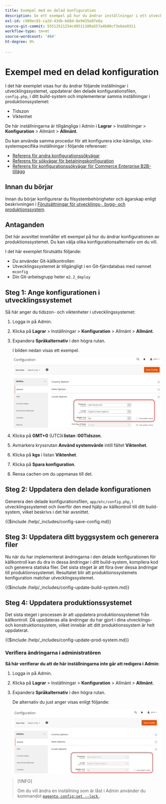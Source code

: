 ```yaml
---
title: Exempel med en delad konfiguration
description: Se ett exempel på hur du ändrar inställningar i ett utvecklingssystem med en delad konfigurationsfil.
exl-id: c980ec01-ca2d-43db-b68d-8e9435e07e6a
source-git-commit: 55512521254c49511100a557a4b00cf3ebee0311
workflow-type: tm+mt
source-wordcount: '464'
ht-degree: 0%

---
```


# Exempel med en delad konfiguration

I det här exemplet visas hur du ändrar följande inställningar i utvecklingssystemet, uppdaterar den delade konfigurationsfilen, `config.php`, i ditt build-system och implementerar samma inställningar i produktionssystemet:

- Tidszon
- Viktenhet

De här inställningarna är tillgängliga i Admin i **Lagrar** > Inställningar > **Konfiguration** > Allmänt > **Allmänt**.

Du kan använda samma procedur för att konfigurera icke-känsliga, icke-systemspecifika inställningar i följande referenser:

- [Referens för andra konfigurationssökvägar](../reference/config-reference-general.md)
- [Referens för sökvägar för betalningskonfiguration](../reference/config-reference-payment.md)
- [Referens för konfigurationssökvägar för Commerce Enterprise B2B-tillägg](../reference/config-reference-b2b.md)

## Innan du börjar

Innan du börjar konfigurerar du filsystembehörigheter och ägarskap enligt beskrivningen i [Förutsättningar för utvecklings-, bygg- och produktionssystem](../deployment/prerequisites.md).

## Antaganden

Det här avsnittet innehåller ett exempel på hur du ändrar konfigurationen av produktionssystemet. Du kan välja olika konfigurationsalternativ om du vill.

I det här exemplet förutsätts följande:

- Du använder Git-källkontrollen
- Utvecklingssystemet är tillgängligt i en Git-fjärrdatabas med namnet `mconfig`
- Din Git-arbetsgrupp heter `m2.2_deploy`

## Steg 1: Ange konfigurationen i utvecklingssystemet

Så här anger du tidszon- och viktenheter i utvecklingssystemet:

1. Logga in på Admin.
1. Klicka på **Lagrar** > Inställningar > **Konfiguration** > Allmänt > **Allmänt**.
1. Expandera **Språkalternativ** i den högra rutan.

   I bilden nedan visas ett exempel.

   ![Ange språkinställningar i utvecklingssystemet](../../assets/configuration/split-deploy-set-locale.png)

1. Klicka på **GMT+0** (UTC)**i listan :00Tidszon**.
1. Avmarkera kryssrutan **Använd systemvärde** intill fältet **Viktenhet**.
1. Klicka på **kgs** i listan **Viktenhet**.
1. Klicka på **Spara konfiguration**.
1. Rensa cachen om du uppmanas till det.

## Steg 2: Uppdatera den delade konfigurationen

Generera den delade konfigurationsfilen, `app/etc/config.php`, i utvecklingssystemet och överför den med hjälp av källkontroll till ditt build-system, vilket beskrivs i det här avsnittet.

{{$include /help/_includes/config-save-config.md}}

## Steg 3: Uppdatera ditt byggsystem och generera filer

Nu när du har implementerat ändringarna i den delade konfigurationen för källkontroll kan du dra in dessa ändringar i ditt build-system, kompilera kod och generera statiska filer. Det sista steget är att föra över dessa ändringar till produktionssystemet. Resultatet blir att produktionssystemets konfiguration matchar utvecklingssystemet.

{{$include /help/_includes/config-update-build-system.md}}

## Steg 4: Uppdatera produktionssystemet

Det sista steget i processen är att uppdatera produktionssystemet från källkontroll. Då uppdateras alla ändringar du har gjort i dina utvecklings- och konstruktionssystem, vilket innebär att ditt produktionssystem är helt uppdaterat.

{{$include /help/_includes/config-update-prod-system.md}}

### Verifiera ändringarna i administratören

**Så här verifierar du att de här inställningarna inte går att redigera i Admin**:

1. Logga in på Admin.
1. Klicka på **Lagrar** > Inställningar > **Konfiguration** > Allmänt > **Allmänt**.
1. Expandera **Språkalternativ** i den högra rutan.

   De alternativ du just anger visas enligt följande:

   ![Konfigurationsalternativen kan inte redigeras i administratören](../../assets/configuration/split-deploy-not-editable.png)

>[!INFO]
>
>Om du vill ändra en inställning som är låst i Admin använder du kommandot [`magento config:set --lock` ](../cli/set-configuration-values.md).

<!-- Last updated from includes: 2024-07-18 15:50:54 -->
